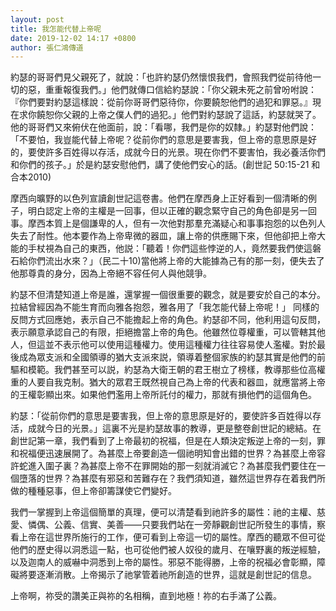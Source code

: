 ```yaml
---
layout: post
title: 我怎能代替上帝呢
date: 2019-12-02 14:17 +0800
author: 張仁鴻傳道
---
```


約瑟的哥哥們見父親死了，就說：「也許約瑟仍然懷恨我們，會照我們從前待他一切的惡，重重報復我們。」他們就傳口信給約瑟說：「你父親未死之前曾吩咐說：『你們要對約瑟這樣說：從前你哥哥們惡待你，你要饒恕他們的過犯和罪惡。』現在求你饒恕你父親的上帝之僕人們的過犯。」他們對約瑟說了這話，約瑟就哭了。他的哥哥們又來俯伏在他面前，說：「看哪，我們是你的奴隸。」約瑟對他們說：「不要怕，我豈能代替上帝呢？從前你們的意思是要害我，但上帝的意思原是好的，要使許多百姓得以存活，成就今日的光景。現在你們不要害怕，我必養活你們和你們的孩子。」於是約瑟安慰他們，講了使他們安心的話。(創世記 50:15-21 和合本2010)

摩西向曠野的以色列宣讀創世記這卷書。他們在摩西身上正好看到一個清晰的例子，明白認定上帝的主權是一回事，但以正確的觀念緊守自己的角色卻是另一回事。摩西本質上是個謙卑的人，但有一次他對那羣充滿疑心和事事抱怨的以色列人失去了耐性。他本要作為上帝卑微的器皿，讓上帝的供應賜下來，但他卻把上帝大能的手杖視為自己的東西，他説：「聽着！你們這些悖逆的人，竟然要我們使這磐石給你們流出水來？」（民二十10)當他將上帝的大能據為己有的那一刻，便失去了他那尊貴的身分，因為上帝絕不容任何人與他競爭。

約瑟不但清楚知道上帝是誰，還掌握一個很重要的觀念，就是要安於自己的本分。拉結曾經因為不能生育而向雅各抱怨，雅各用了「我怎能代替上帝呢！」
同樣的反問方式回應她，表示自己不能擔起上帝的角色。約瑟卻不同，他利用這句反問，表示願意承認自己的有限，拒絕擔當上帝的角色。他雖然位尊權重，可以管轄其他人，但這並不表示他可以使用這種權力。使用這種權力往往容易使人濫權。對於最後成為眾支派和全國領導的猶大支派來説，領導着整個家族的約瑟其實是他們的前驅和模範。我們甚至可以説，約瑟為大衛王朝的君王樹立了榜樣，教導那些位高權重的人要自我克制。猶大的眾君王既然視自己為上帝的代表和器皿，就應當將上帝的王權彰顯出來。如果他們濫用上帝所託付的權力，那就有損他們的這個角色。

約瑟：「從前你們的意思是要害我，但上帝的意思原是好的，要使許多百姓得以存活，成就今日的光景。」這裏不光是約瑟故事的教導，更是整卷創世記的總結。在創世記第一章，我們看到了上帝最初的祝福，但是在人類決定叛逆上帝的一刻，罪和祝福便迅速展開了。為甚麼上帝要創造一個祂明知會出錯的世界？為甚麼上帝容許蛇進入圍子裏？為甚麼上帝不在罪開始的那一刻就消滅它？為甚麼我們要住在一個墮落的世界？為甚麼有邪惡和苦難存在？我們須知道，雖然這世界存在着我們所做的種種惡事，但上帝卻籌謀使它們變好。

我們一掌握到上帝這個簡單的真理，便可以清楚看到祂許多的屬性：祂的主權、慈愛、憐偶、公義、信實、美善——只要我們站在一旁靜觀創世記所發生的事情，察看上帝在這世界所施行的工作，便可看到上帝這一切的屬性。摩西的聽眾不但可從他們的歷史得以洞悉這一點，也可從他們被人奴役的歲月、在嚷野裏的叛逆經驗，以及迦南人的威嚇中洞悉到上帝的屬性。邪惡不能得勝，上帝的祝福必會彰顯，障礙將要逐漸消散。上帝揭示了祂掌管着祂所創造的世界，這就是創世記的信息。
    

上帝啊，祢受的讚美正與祢的名相稱，直到地極！祢的右手滿了公義。
